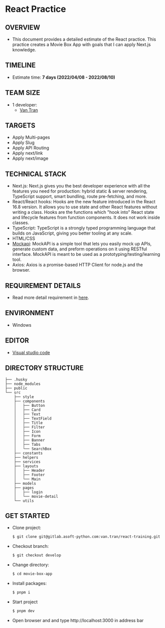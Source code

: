 # React Practice

## OVERVIEW

- This document provides a detailed estimate of the React practice. This practice creates a Movie Box App with goals that I can apply Next.js knowledge.

## TIMELINE

- Estimate time: **7 days (2022/04/08 - 2022/08/10)**

## TEAM SIZE

- 1 developer:
  - [Van Tran](van.tran@asnet.com.vn)

## TARGETS

- Apply Multi-pages
- Apply Slug
- Apply API Routing
- Apply next/link
- Apply next/image

## TECHNICAL STACK

- Next.js: Next.js gives you the best developer experience with all the features you need for production: hybrid static & server rendering, TypeScript support, smart bundling, route pre-fetching, and more.
- React/React hooks: Hooks are the new feature introduced in the React 16.8 version. It allows you to use state and other React features without writing a class. Hooks are the functions which "hook into" React state and lifecycle features from function components. It does not work inside classes.
- TypeScript: TypeScript is a strongly typed programming language that builds on JavaScript, giving you better tooling at any scale.
- HTML/CSS
- [Mockapi](https://mockapi.io/): MockAPI is a simple tool that lets you easily mock up APIs, generate custom data, and preform operations on it using RESTful interface. MockAPI is meant to be used as a prototyping/testing/learning tool.
- Axios: Axios is a promise-based HTTP Client for node.js and the browser.

## REQUIREMENT DETAILS

- Read more detail requirement in [here](https://docs.google.com/document/d/1EMusyZLScN4POSMZO7hh8WOhflCAjUpjdtanIeFusHg/edit?usp=sharing).

## ENVIRONMENT

- Windows

## EDITOR

- [Visual studio code](https://code.visualstudio.com)

## DIRECTORY STRUCTURE

```
├── .husky
├── node_modules
├── public
└── src
    ├── style
    ├── components
    │   ├── Button
    │   ├── Card
    │   ├── Text
    │   ├── TextField
    │   ├── Title
    │   ├── Filter
    │   ├── Icon
    │   ├── Form
    │   ├── Banner
    │   ├── Tabs
    │   └── SearchBox
    ├── constants
    ├── helpers
    ├── services
    ├── layouts
    │   ├── Header
    │   ├── Footer
    │   └── Main
    ├── models
    ├── pages
    │   ├── login
    │   └── movie-detail
    └── utils

```

## GET STARTED

- Clone project:

  ```bash
  $ git clone git@gitlab.asoft-python.com:van.tran/react-training.git
  ```

- Checkout branch:

  ```bash
  $ git checkout develop
  ```

- Change directory:

  ```bash
  $ cd movie-box-app
  ```

- Install packages:

  ```bash
  $ pnpm i
  ```

- Start project

  ```bash
  $ pnpm dev
  ```

- Open browser and and type http://localhost:3000 in address bar

